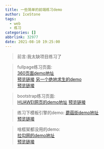 ```yaml
---
title: 一些简单的前端练习demo
author: IceStone
tags:
  - web
  - 练习
categories: []
abbrlink: 32977
date: 2021-08-10 19:25:00
---
```

> 前言:我太缺项目练习了

> fullpage练习页面:  
[360页面demo地址](https://github.com/bilibili-niang/ExerciseExample/tree/master/360)  
[预览链接](https://icestone.top/ExerciseExample/360/index.html)
[另一个绝地求生的demo](https://github.com/bilibili-niang/ExerciseExample/tree/master/%E7%BB%9D%E5%9C%B0%E6%B1%82%E7%94%9F)  
[预览链接](https://icestone.top/ExerciseExample/%E7%BB%9D%E5%9C%B0%E6%B1%82%E7%94%9F/index.html)


> bootstrap练习页面:  
[HUAWEI网页的demo地址](https://github.com/bilibili-niang/ExerciseExample/tree/master/HUAWEI_example)
[预览链接](https://icestone.top/ExerciseExample/HUAWEI_example/index.html)

> 练习下模板引擎的demo:
[蘑菇街demo地址](https://github.com/bilibili-niang/ExerciseExample/tree/master/%E8%98%91%E8%8F%87%E8%A1%97)  
[预览链接](https://icestone.top/ExerciseExample/%E8%98%91%E8%8F%87%E8%A1%97/index.html)  

> 啥框架都没用的demo:  
[拉勾网的demo地址](https://github.com/bilibili-niang/ExerciseExample/tree/master/%E6%8B%89%E5%8B%BE%E7%BD%91%E7%BB%83%E4%B9%A0%E9%A1%B9%E7%9B%AE)  
[预览链接](https://icestone.top/ExerciseExample/%E6%8B%89%E5%8B%BE%E7%BD%91%E7%BB%83%E4%B9%A0%E9%A1%B9%E7%9B%AE/bundle/index.html)  

























